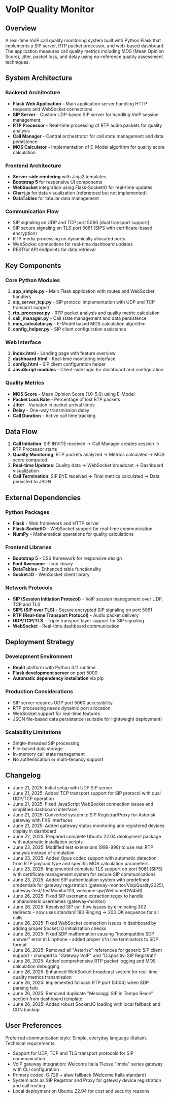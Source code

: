 # VoIP Quality Monitor

## Overview

A real-time VoIP call quality monitoring system built with Python Flask that implements a SIP server, RTP packet processor, and web-based dashboard. The application measures call quality metrics including MOS (Mean Opinion Score), jitter, packet loss, and delay using no-reference quality assessment techniques.

## System Architecture

### Backend Architecture
- **Flask Web Application** - Main application server handling HTTP requests and WebSocket connections
- **SIP Server** - Custom UDP-based SIP server for handling VoIP session management
- **RTP Processor** - Real-time processing of RTP audio packets for quality analysis
- **Call Manager** - Central orchestrator for call state management and data persistence
- **MOS Calculator** - Implementation of E-Model algorithm for quality score calculation

### Frontend Architecture
- **Server-side rendering** with Jinja2 templates
- **Bootstrap 5** for responsive UI components
- **WebSocket** integration using Flask-SocketIO for real-time updates
- **Chart.js** for data visualization (referenced but not implemented)
- **DataTables** for tabular data management

### Communication Flow
- SIP signaling on UDP and TCP port 5060 (dual transport support)
- SIP secure signaling on TLS port 5061 (SIPS with certificate-based encryption)
- RTP media processing on dynamically allocated ports
- WebSocket connections for real-time dashboard updates
- RESTful API endpoints for data retrieval

## Key Components

### Core Python Modules

1. **app_simple.py** - Main Flask application with routes and WebSocket handlers
2. **sip_server_tcp.py** - SIP protocol implementation with UDP and TCP transport support
3. **rtp_processor.py** - RTP packet analysis and quality metric calculation
4. **call_manager.py** - Call state management and data persistence
5. **mos_calculator.py** - E-Model based MOS calculation algorithm
6. **config_helper.py** - SIP client configuration assistance

### Web Interface

1. **index.html** - Landing page with feature overview
2. **dashboard.html** - Real-time monitoring interface
3. **config.html** - SIP client configuration helper
4. **JavaScript modules** - Client-side logic for dashboard and configuration

### Quality Metrics

- **MOS Score** - Mean Opinion Score (1.0-5.0) using E-Model
- **Packet Loss Rate** - Percentage of lost RTP packets
- **Jitter** - Variation in packet arrival times
- **Delay** - One-way transmission delay
- **Call Duration** - Active call time tracking

## Data Flow

1. **Call Initiation**: SIP INVITE received → Call Manager creates session → RTP Processor starts
2. **Quality Monitoring**: RTP packets analyzed → Metrics calculated → MOS score computed
3. **Real-time Updates**: Quality data → WebSocket broadcast → Dashboard visualization
4. **Call Termination**: SIP BYE received → Final metrics calculated → Data persisted to JSON

## External Dependencies

### Python Packages
- **Flask** - Web framework and HTTP server
- **Flask-SocketIO** - WebSocket support for real-time communication
- **NumPy** - Mathematical operations for quality calculations

### Frontend Libraries
- **Bootstrap 5** - CSS framework for responsive design
- **Font Awesome** - Icon library
- **DataTables** - Enhanced table functionality
- **Socket.IO** - WebSocket client library

### Network Protocols
- **SIP (Session Initiation Protocol)** - VoIP session management over UDP, TCP and TLS
- **SIPS (SIP over TLS)** - Secure encrypted SIP signaling on port 5061
- **RTP (Real-time Transport Protocol)** - Audio packet delivery
- **UDP/TCP/TLS** - Triple transport layer support for SIP signaling
- **WebSocket** - Real-time dashboard communication

## Deployment Strategy

### Development Environment
- **Replit** platform with Python 3.11 runtime
- **Flask development server** on port 5000
- **Automatic dependency installation** via pip

### Production Considerations
- SIP server requires UDP port 5060 accessibility
- RTP processing needs dynamic port allocation
- WebSocket support for real-time features
- JSON file-based data persistence (suitable for lightweight deployment)

### Scalability Limitations
- Single-threaded SIP processing
- File-based data storage
- In-memory call state management
- No authentication or multi-tenancy support

## Changelog

- June 21, 2025: Initial setup with UDP SIP server
- June 21, 2025: Added TCP transport support for SIP protocol with dual UDP/TCP operation
- June 21, 2025: Fixed JavaScript WebSocket connection issues and simplified dashboard interface
- June 21, 2025: Converted system to SIP Registrar/Proxy for Asterisk gateway with FXS interfaces
- June 21, 2025: Added gateway status monitoring and registered devices display in dashboard
- June 22, 2025: Prepared complete Ubuntu 22.04 deployment package with automatic installation scripts
- June 23, 2025: Modified test extensions (999-996) to use real RTP analysis instead of simulation
- June 23, 2025: Added Opus codec support with automatic detection from RTP payload type and specific MOS calculation parameters
- June 23, 2025: Implemented complete TLS support on port 5061 (SIPS) with certificate management system for secure SIP communications
- June 23, 2025: Added SIP authentication system with predefined credentials for gateway registration (gateway-monitor/VoipQuality2025!, gateway-test/TestMonitor123, welcome-gw/WelcomeGW456)
- June 26, 2025: Fixed SIP username extraction regex to handle alphanumeric usernames (gateway-monitor)
- June 26, 2025: Resolved SIP call flow issues by eliminating 302 redirects - now uses standard 180 Ringing → 200 OK sequence for all calls
- June 26, 2025: Fixed WebSocket connection issues in dashboard by adding proper Socket.IO initialization checks
- June 26, 2025: Fixed SDP malformation causing "Incompatible SDP answer" error in Linphone - added proper \r\n line terminators to SDP format
- June 26, 2025: Removed all "Asterisk" references for generic SIP client support - changed to "Gateway VoIP" and "Dispositivi SIP Registrati"
- June 26, 2025: Added comprehensive RTP packet logging and MOS calculation debugging
- June 26, 2025: Enhanced WebSocket broadcast system for real-time quality metrics transmission
- June 26, 2025: Implemented fallback RTP port (5004) when SDP parsing fails
- June 26, 2025: Removed duplicate "Messaggi SIP in Tempo Reale" section from dashboard template
- June 26, 2025: Added robust Socket.IO loading with local fallback and CDN backup

## User Preferences

Preferred communication style: Simple, everyday language (Italian).
Technical requirements: 
- Support for UDP, TCP and TLS transport protocols for SIP communication
- VoIP gateway integration: Welcome Italia Tiesse "Imola" series gateway with CLI configuration
- Primary codec: G.729 + alaw fallback (Welcome Italia standard)
- System acts as SIP Registrar and Proxy for gateway device registration and call routing
- Local deployment on Ubuntu 22.04 for cost and security reasons